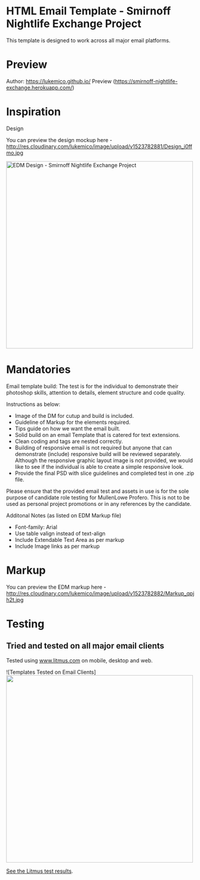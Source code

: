 
HTML Email Template - Smirnoff Nightlife Exchange Project
================================

This template is designed to work across all major email platforms. 


Preview
================================
Author: https://lukemico.github.io/
Preview (https://smirnoff-nightlife-exchange.herokuapp.com/)


Inspiration
================================
Design

You can preview the design mockup here - http://res.cloudinary.com/lukemico/image/upload/v1523782881/Design_i0ffmo.jpg

<img src="http://res.cloudinary.com/lukemico/image/upload/v1523782881/Design_i0ffmo.jpg" alt="EDM Design - Smirnoff Nightlife Exchange Project" width="500">


Mandatories
================================
Email template build:
The test is for the individual to demonstrate their photoshop skills, attention to details, element structure and code quality.

Instructions as below:
* Image of the DM for cutup and build is included.
* Guideline of Markup for the elements required.
* Tips guide on how we want the email built.
* Solid build on an email Template that is catered for text extensions. 
* Clean coding and tags are nested correctly.
* Building of responsive email is not required but anyone that can demonstrate (include) responsive build will be reviewed separately. Although the responsive graphic layout image is not provided, we would like to see if the individual is able to create a simple responsive look.
* Provide the final PSD with slice guidelines and completed test in one .zip file.

Please ensure that the provided email test and assets in use is for the sole purpose of candidate role testing for MullenLowe Profero. This is not to be used as personal project promotions or in any references by the candidate.

Additonal Notes (as listed on EDM Markup file)
* Font-family: Arial 
* Use table valign instead of text-align
* Include Extendable Text Area as per markup
* Include Image links as per markup


Markup
================================
You can preview the EDM markup here - http://res.cloudinary.com/lukemico/image/upload/v1523782882/Markup_qpjh2t.jpg



Testing
================================

## Tried and tested on all major email clients

Tested using www.litmus.com on mobile, desktop and web.

![Templates Tested on Email Clients]
<img src="http://res.cloudinary.com/lukemico/image/upload/v1523801042/Testing_Mobile_vs7z8b.png" width="500">

[See the Litmus test results](https://litmus.com/builder/5dacbe9).

